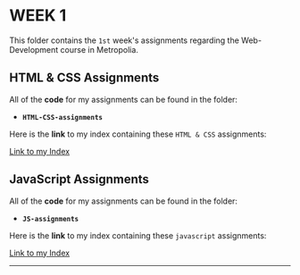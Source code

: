# WEEK 1

This folder contains the `1st` week's assignments regarding the Web-Development course in Metropolia.

## HTML & CSS Assignments
All of the __code__ for my assignments can be found in the folder:
* __``HTML-CSS-assignments``__


Here is the __link__ to my index containing these ``HTML & CSS`` assignments:

[Link to my Index](https://users.metropolia.fi/~onnikiv/Web-Sovelluskehitys/WEEK1/HTML-CSS-assignments/)

## JavaScript Assignments
All of the __code__ for my assignments can be found in the folder:
* __``JS-assignments``__

Here is the __link__ to my index containing these ``javascript`` assignments:

[Link to my Index](https://users.metropolia.fi/~onnikiv/Web-Sovelluskehitys/WEEK1/JS-assignments/)
___
